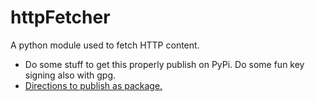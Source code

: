 # httpFetcher
A python module used to fetch HTTP content.

* Do some stuff to get this properly publish on PyPi. Do some fun key signing also with gpg.
* [Directions to publish as package.](https://betterscientificsoftware.github.io/python-for-hpc/tutorials/python-pypi-packaging/)
